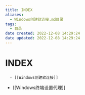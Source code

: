 ```yaml
---
title: INDEX
aliases:
  - Windows创建软连接.md目录
tags:
  - 目录
date created: 2022-12-08 14:29:24
date updated: 2022-12-08 14:29:24
---
```


# INDEX

      - [[Windows创建软连接]]
- [[Windows终端设置代理]]
